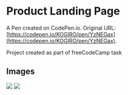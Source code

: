 # Product Landing Page

A Pen created on CodePen.io. Original URL: [https://codepen.io/KOGIRO/pen/YzNEGax](https://codepen.io/KOGIRO/pen/YzNEGax).

Project created as part of freeCodeCamp task

## Images

![](https://github.com/KOGIR0/product-landing-page/imgs/plp1.png)
![](https://github.com/KOGIR0/product-landing-page/imgs/plp2.png)
